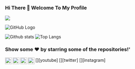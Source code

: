 ### Hi There 👋 Welcome To My Profile
![](https://komarev.com/ghpvc/?username=your-SR-Sunny-Raj&color=orange&style=plastic)

![GitHub Logo](https://media.giphy.com/media/dxn6fRlTIShoeBr69N/giphy.gif)

![Github stats](https://github-readme-stats.vercel.app/api?username=SR-Sunny-Raj&show_icons=true&theme=radical)
![Top Langs](https://github-readme-stats.vercel.app/api/top-langs/?username=SR-Sunny-Raj&langs_count=8&show_icons=true&theme=radical)

### Show some ❤️ by starring some of the repositories!'

[<img align="left" alt="codeSTACKr | YouTube" width="22px" src="https://cdn.jsdelivr.net/npm/simple-icons@v3/icons/youtube.svg" />][youtube]
[<img align="left" alt="codeSTACKr | Twitter" width="22px" src="https://cdn.jsdelivr.net/npm/simple-icons@v3/icons/twitter.svg" />][twitter]
<img align="left" alt="SR-Sunny-Raj | LinkedIn" width="22px" url="https://www.linkedin.com/in/sunnyraj2424" src="https://cdn.jsdelivr.net/npm/simple-icons@v3/icons/linkedin.svg" />
[<img align="left" alt="codeSTACKr | Instagram" width="22px" src="https://cdn.jsdelivr.net/npm/simple-icons@v3/icons/instagram.svg" />][instagram]
